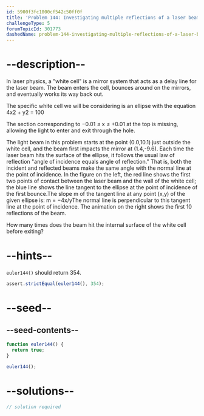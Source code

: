 ```yaml
---
id: 5900f3fc1000cf542c50ff0f
title: 'Problem 144: Investigating multiple reflections of a laser beam'
challengeType: 5
forumTopicId: 301773
dashedName: problem-144-investigating-multiple-reflections-of-a-laser-beam
---
```


# --description--

In laser physics, a "white cell" is a mirror system that acts as a delay line for the laser beam. The beam enters the cell, bounces around on the mirrors, and eventually works its way back out.

The specific white cell we will be considering is an ellipse with the equation 4x2 + y2 = 100

The section corresponding to −0.01 ≤ x ≤ +0.01 at the top is missing, allowing the light to enter and exit through the hole.

The light beam in this problem starts at the point (0.0,10.1) just outside the white cell, and the beam first impacts the mirror at (1.4,-9.6). Each time the laser beam hits the surface of the ellipse, it follows the usual law of reflection "angle of incidence equals angle of reflection." That is, both the incident and reflected beams make the same angle with the normal line at the point of incidence. In the figure on the left, the red line shows the first two points of contact between the laser beam and the wall of the white cell; the blue line shows the line tangent to the ellipse at the point of incidence of the first bounce.The slope m of the tangent line at any point (x,y) of the given ellipse is: m = −4x/yThe normal line is perpendicular to this tangent line at the point of incidence. The animation on the right shows the first 10 reflections of the beam.

How many times does the beam hit the internal surface of the white cell before exiting?

# --hints--

`euler144()` should return 354.

```js
assert.strictEqual(euler144(), 354);
```

# --seed--

## --seed-contents--

```js
function euler144() {
  return true;
}

euler144();
```

# --solutions--

```js
// solution required
```
